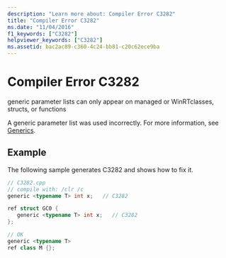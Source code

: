 ```yaml
---
description: "Learn more about: Compiler Error C3282"
title: "Compiler Error C3282"
ms.date: "11/04/2016"
f1_keywords: ["C3282"]
helpviewer_keywords: ["C3282"]
ms.assetid: bac2ac89-c360-4c24-bb81-c20c62ece9ba
---
```

# Compiler Error C3282

generic parameter lists can only appear on managed or WinRTclasses, structs, or functions

A generic parameter list was used incorrectly.  For more information, see [Generics](../../extensions/generics-cpp-component-extensions.md).

## Example

The following sample generates C3282 and shows how to fix it.

```cpp
// C3282.cpp
// compile with: /clr /c
generic <typename T> int x;   // C3282

ref struct GC0 {
   generic <typename T> int x;   // C3282
};

// OK
generic <typename T>
ref class M {};
```
